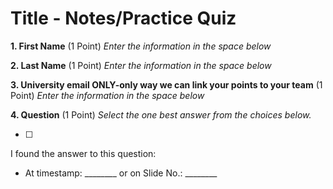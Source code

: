 # Title  - Notes/Practice Quiz

**1. First Name** (1 Point)
*Enter the information in the space below*
<Your first name you used to register for D4G>

**2. Last Name** (1 Point)
*Enter the information in the space below*
<Your last name you used to register for D4G>

**3. University email ONLY-only way we can link your points to your team** (1 Point)
*Enter the information in the space below*
<Your UA email address>

**4. Question** (1 Point)
*Select the one best answer from the choices below.*

- [ ]


I found the answer to this question:

- At timestamp: ________ or on Slide No.: ________

